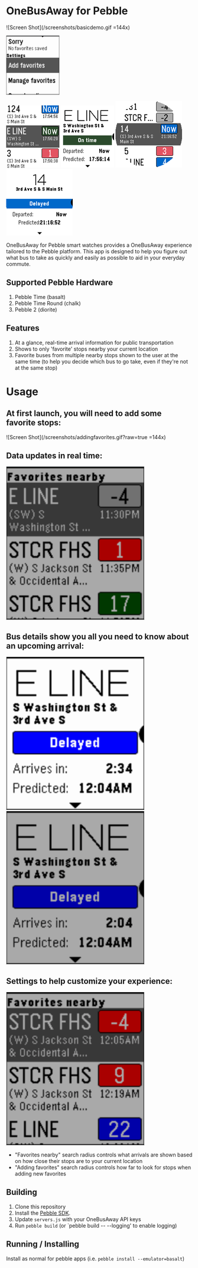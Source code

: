 # OneBusAway for Pebble

![Screen Shot](/screenshots/basicdemo.gif =144x)

<img src="/screenshots/basicdemo.gif" alt="Screen shot" width="144">

![Screen Shot](/screenshots/pebble_screenshot_2016-07-06_17-56-08.png?raw=true) ![Screen Shot](/screenshots/pebble_screenshot_2016-07-06_17-57-15.png?raw=true) ![Screen Shot](/screenshots/pebble_screenshot_2016-07-06_21-16-17.png?raw=true) ![Screen Shot](/screenshots/pebble_screenshot_2016-07-06_21-17-04.png?raw=true)

OneBusAway for Pebble smart watches provides a OneBusAway experience tailored to the Pebble platform. This app is designed to help you figure out what bus to take as quickly and easily as possible to aid in your everyday commute.

## Supported Pebble Hardware
1. Pebble Time (basalt)
1. Pebble Time Round (chalk)
1. Pebble 2 (diorite)

## Features
1. At a glance, real-time arrival information for public transportation
1. Shows to only 'favorite' stops nearby your current location
1. Favorite buses from multiple nearby stops shown to the user at the same time (to help you decide which bus to go take, even if they're not at the same stop)

# Usage
## At first launch, you will need to add some favorite stops:

![Screen Shot](/screenshots/addingfavorites.gif?raw=true =144x)

## Data updates in real time:

![Screen Shot](/screenshots/updates-fastplay.gif?raw=true)

## Bus details show you all you need to know about an upcoming arrival:

![Screen Shot](/screenshots/busdetails.gif?raw=true) ![Screen Shot](/screenshots/busdetails-waiting-fastplay.gif?raw=true)

## Settings to help customize your experience:

![Screen Shot](/screenshots/settings.gif?raw=true)
- "Favorites nearby" search radius controls what arrivals are shown based on how close their stops are to your current location
- "Adding favorites" search radius controls how far to look for stops when adding new favorites

## Building
1. Clone this repository
1. Install the [Pebble SDK](https://developer.pebble.com/sdk).
1. Update `servers.js` with your OneBusAway API keys
1. Run `pebble build` (or `pebble build -- --logging' to enable logging)

## Running / Installing
Install as normal for pebble apps (i.e. `pebble install --emulator=basalt`)